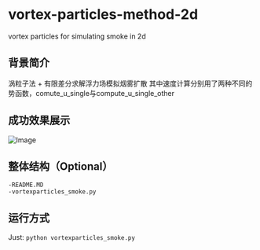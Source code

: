 # vortex-particles-method-2d
vortex particles for simulating smoke in 2d



## 背景简介
涡粒子法 + 有限差分求解浮力场模拟烟雾扩散
其中速度计算分别用了两种不同的势函数，comute_u_single与compute_u_single_other


## 成功效果展示

![Image](https://github.com/casenoone/vortex-particles-method-2d/blob/master/smoke.gif)

## 整体结构（Optional）



```
-README.MD
-vortexparticles_smoke.py
```

## 运行方式



Just: `python vortexparticles_smoke.py`
